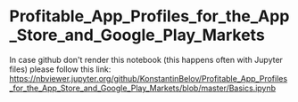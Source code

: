 # Profitable_App_Profiles_for_the_App_Store_and_Google_Play_Markets

In case github don't render this notebook (this happens often with Jupyter files) please follow this link:
https://nbviewer.jupyter.org/github/KonstantinBelov/Profitable_App_Profiles_for_the_App_Store_and_Google_Play_Markets/blob/master/Basics.ipynb
